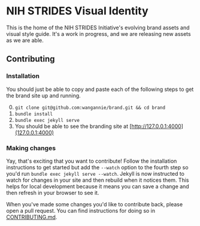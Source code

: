 # NIH STRIDES Visual Identity
This is the home of the NIH STRIDES Initiative's evolving brand assets and visual style guide. It's a work in progress, and we are releasing new assets as we are able.

## Contributing

### Installation
You should just be able to copy and paste each of the following steps to get the brand site up and running.

0. `git clone git@github.com:wangannie/brand.git && cd brand`
0. `bundle install`
0. `bundle exec jekyll serve`
0. You should be able to see the branding site at [http://127.0.0.1:4000](127.0.0.1:4000)

### Making changes
Yay, that's exciting that you want to contribute! Follow the installation instructions to get started but add the `--watch` option to the fourth step so you'd run `bundle exec jekyll serve --watch`. Jekyll is now instructed to watch for changes in your site and then rebuild when it notices them. This helps for local development because it means you can save a change and then refresh in your browser to see it.

When you've made some changes you'd like to contribute back, please open a pull request. You can find instructions for doing so in [CONTRIBUTING.md](CONTRIBUTING.md).
